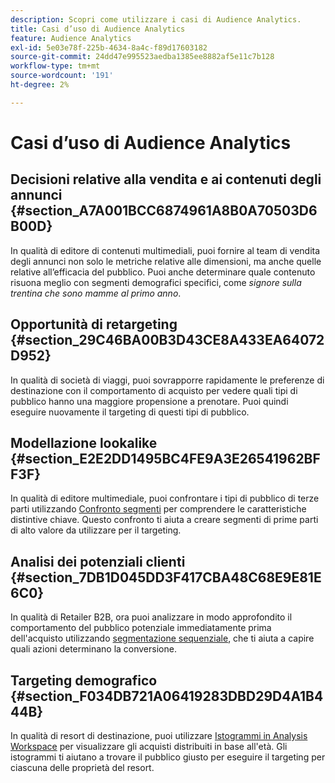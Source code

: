 ```yaml
---
description: Scopri come utilizzare i casi di Audience Analytics.
title: Casi d’uso di Audience Analytics
feature: Audience Analytics
exl-id: 5e03e78f-225b-4634-8a4c-f89d17603182
source-git-commit: 24dd47e995523aedba1385ee8882af5e11c7b128
workflow-type: tm+mt
source-wordcount: '191'
ht-degree: 2%

---
```


# Casi d’uso di Audience Analytics

## Decisioni relative alla vendita e ai contenuti degli annunci {#section_A7A001BCC6874961A8B0A70503D6B00D}

In qualità di editore di contenuti multimediali, puoi fornire al team di vendita degli annunci non solo le metriche relative alle dimensioni, ma anche quelle relative all’efficacia del pubblico. Puoi anche determinare quale contenuto risuona meglio con segmenti demografici specifici, come *signore sulla trentina che sono mamme al primo anno*.

## Opportunità di retargeting {#section_29C46BA00B3D43CE8A433EA64072D952}

In qualità di società di viaggi, puoi sovrapporre rapidamente le preferenze di destinazione con il comportamento di acquisto per vedere quali tipi di pubblico hanno una maggiore propensione a prenotare. Puoi quindi eseguire nuovamente il targeting di questi tipi di pubblico.

## Modellazione lookalike {#section_E2E2DD1495BC4FE9A3E26541962BFF3F}

In qualità di editore multimediale, puoi confrontare i tipi di pubblico di terze parti utilizzando [Confronto segmenti](https://experienceleague.adobe.com/it/docs/analytics/analyze/analysis-workspace/panels/segment-comparison/segment-comparison) per comprendere le caratteristiche distintive chiave. Questo confronto ti aiuta a creare segmenti di prime parti di alto valore da utilizzare per il targeting.

## Analisi dei potenziali clienti {#section_7DB1D045DD3F417CBA48C68E9E81E6C0}

In qualità di Retailer B2B, ora puoi analizzare in modo approfondito il comportamento del pubblico potenziale immediatamente prima dell&#39;acquisto utilizzando [segmentazione sequenziale](https://experienceleague.adobe.com/it/docs/analytics/components/segmentation/segmentation-workflow/seg-sequential-build), che ti aiuta a capire quali azioni determinano la conversione.

## Targeting demografico {#section_F034DB721A06419283DBD29D4A1B444B}

In qualità di resort di destinazione, puoi utilizzare [Istogrammi in Analysis Workspace](https://experienceleague.adobe.com/it/docs/analytics/analyze/analysis-workspace/visualizations/histogram) per visualizzare gli acquisti distribuiti in base all&#39;età. Gli istogrammi ti aiutano a trovare il pubblico giusto per eseguire il targeting per ciascuna delle proprietà del resort.
